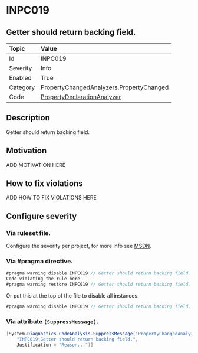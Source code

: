 # INPC019
## Getter should return backing field.

| Topic    | Value
| :--      | :--
| Id       | INPC019
| Severity | Info
| Enabled  | True
| Category | PropertyChangedAnalyzers.PropertyChanged
| Code     | [PropertyDeclarationAnalyzer]([PropertyDeclarationAnalyzer](https://github.com/DotNetAnalyzers/PropertyChangedAnalyzers/blob/master/PropertyChangedAnalyzers/Analyzers/PropertyDeclarationAnalyzer.cs))

## Description

Getter should return backing field.

## Motivation

ADD MOTIVATION HERE

## How to fix violations

ADD HOW TO FIX VIOLATIONS HERE

<!-- start generated config severity -->
## Configure severity

### Via ruleset file.

Configure the severity per project, for more info see [MSDN](https://msdn.microsoft.com/en-us/library/dd264949.aspx).

### Via #pragma directive.
```C#
#pragma warning disable INPC019 // Getter should return backing field.
Code violating the rule here
#pragma warning restore INPC019 // Getter should return backing field.
```

Or put this at the top of the file to disable all instances.
```C#
#pragma warning disable INPC019 // Getter should return backing field.
```

### Via attribute `[SuppressMessage]`.

```C#
[System.Diagnostics.CodeAnalysis.SuppressMessage("PropertyChangedAnalyzers.PropertyChanged", 
    "INPC019:Getter should return backing field.", 
    Justification = "Reason...")]
```
<!-- end generated config severity -->